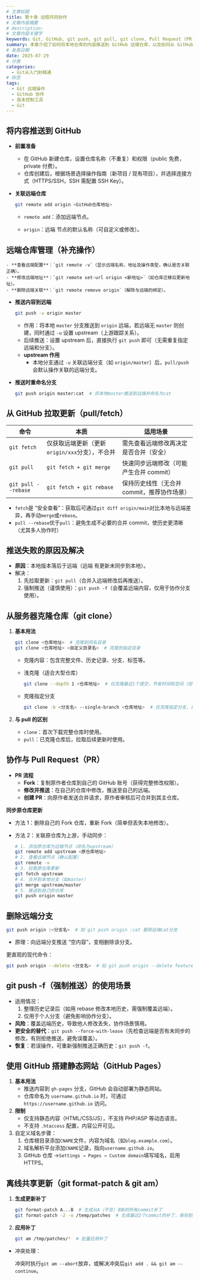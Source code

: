 ```yaml
---
# 文章标题
title: 第十章 远程共同协作
# 文章内容摘要
# description:
# 文章内容关键字
keywords: Git, GitHub, git push, git pull, git clone, Pull Request (PR), 远端仓库，强制推送，GitHub Pages, 补丁共享，协作开发
summary: 本章介绍了如何将本地仓库的内容推送到 GitHub 远端仓库，以及如何从 GitHub 拉取更新。同时，还介绍了推送失败的原因及解决方法，以及如何从服务器克隆仓库。此外，还介绍了如何使用 Pull Request 进行协作开发，以及如何使用 GitHub Pages 部署静态网站。
# 发表日期
date: 2025-07-29
# 分类
categories:
  - Git从入门到精通
# 标签
tags:
  - Git 远端操作
  - GitHub 协作
  - 版本控制工具
  - Git
---
```


## 将内容推送到 GitHub

- **前置准备**

  - 在 GitHub 新建仓库，设置仓库名称（不重复）和权限（public 免费，private 付费）。
  - 仓库创建后，根据场景选择操作指南（新项目 / 现有项目），并选择连接方式（HTTPS/SSH，SSH 需配置 SSH Key）。

- **关联远端仓库**

  ```bash
  git remote add origin <GitHub仓库地址>
  ```

  - `remote add`：添加远端节点。

  - `origin`：远端 节点的默认名称（可自定义或修改）。

## 远端仓库管理（补充操作）

    - **查看远端配置**：`git remote -v`（显示远端名称、地址及操作类型，确认是否关联正确）。
    - **修改远端地址**：`git remote set-url origin <新地址>`（如仓库迁移后更新地址）。
    - **删除远端关联**：`git remote remove origin`（解除与远端的绑定）。

- **推送内容到远端**

  ```bash
  git push -u origin master
  ```

  - 作用：将本地 `master` 分支推送到 `origin` 远端，若远端无 `master` 则创建，同时通过 `-u` 设置 upstream（上游跟踪关系）。
  - 后续推送：设置 upstream 后，直接执行 `git push` 即可（无需重复指定远端和分支）。
  - **upstream 作用**
    - 本地分支通过 `-u` 关联远端分支（如 `origin/master`）后，`pull/push` 会默认操作关联的远端分支。

- **推送时重命名分支**

  ```bash
  git push origin master:cat  # 将本地master推送到远端并命名为cat
  ```

## 从 GitHub 拉取更新（pull/fetch）

| 命令                | 本质                                           | 适用场景                                    |
| ------------------- | ---------------------------------------------- | ------------------------------------------- |
| `git fetch`         | 仅获取远端更新（更新`origin/xxx`分支），不合并 | 需先查看远端修改再决定是否合并（安全）      |
| `git pull`          | `git fetch + git merge`                        | 快速同步远端修改（可能产生合并 commit）     |
| `git pull --rebase` | `git fetch + git rebase`                       | 保持历史线性（无合并 commit，推荐协作场景） |

- `fetch`是 “安全查看”：获取后可通过`git diff origin/main`对比本地与远端差异，再手动`merge`或`rebase`。
- `pull --rebase`优于`pull`：避免生成不必要的合并 commit，使历史更清晰（尤其多人协作时）

## 推送失败的原因及解决

- **原因**：本地版本落后于远端（远端 有更新未同步到本地）。
- 解决：
  1. 先拉取更新：`git pull`（合并入远端修改后再推送）。
  2. 强制推送（谨慎使用）：`git push -f`（会覆盖远端内容，仅用于协作分支使用）。

## 从服务器克隆仓库（git clone）

1. **基本用法**

   ```bash
   git clone <仓库地址>  # 克隆到同名目录
   git clone <仓库地址> <自定义目录名>  # 克隆到指定目录
   ```

   - 克隆内容：包含完整文件、历史记录、分支、标签等。

   - 浅克隆（适合大型仓库）

     ```bash
     git clone --depth 1 <仓库地址>  # 仅克隆最近1个提交，节省时间和空间（但丢失完整历史）
     ```

   - 克隆指定分支

     ```bash
     git clone -b <分支名> --single-branch <仓库地址>  # 仅克隆指定分支，减少冗余
     ```

2. **与 pull 的区别**

   - `clone`：首次下载完整仓库时使用。
   - `pull`：已克隆仓库后，拉取后续更新时使用。

## 协作与 Pull Request（PR）

- **PR 流程**
  - **Fork**：复制原作者仓库到自己的 GitHub 账号（获得完整修改权限）。
  - **修改并推送**：在自己的仓库中修改，推送至自己的远端。
  - **创建 PR**：向原作者发送合并请求，原作者审核后可合并到其主仓库。

**同步原仓库更新**

- 方法 1：删除自己的 Fork 仓库，重新 Fork（简单但丢失本地修改）。

- 方法 2：关联原仓库为上游，手动同步：

  ```bash
  # 1. 添加原仓库为远端节点（命名为upstream）
  git remote add upstream <原仓库地址>
  # 2. 查看远端节点（确认配置）
  git remote -v
  # 3. 拉取原仓库更新
  git fetch upstream
  # 4. 合并到本地分支（如master）
  git merge upstream/master
  # 5. 推送到自己的仓库
  git push origin master
  ```

## 删除远端分支

```bash
git push origin :<分支名>  # 如 git push origin :cat 删除远端cat分支
```

- 原理：向远端分支推送 “空内容”，变相删除该分支。

更直观的现代命令：

```bash
git push origin --delete <分支名>  # 如 git push origin --delete feature/old（推荐，可读性更高）
```

## git push -f（强制推送）的使用场景

- 适用情况：
  1. 整理历史记录后（如用 rebase 修改本地历史，需强制覆盖远端）。
  2. 仅用于个人分支（避免影响协作分支）。
- **风险**：覆盖远端历史，导致他人修改丢失，协作场景慎用。
- **更安全的替代**：`git push --force-with-lease`（先检查远端是否有未同步的修改，有则拒绝推送，避免误覆盖）。
- **恢复**：若误操作，可重新强制推送正确历史：`git push -f`。

## 使用 GitHub 搭建静态网站（GitHub Pages）

1. **基本用法**
   - 推送内容到 `gh-pages` 分支，GitHub 会自动部署为静态网站。
   - 仓库命名为 `username.github.io` 时，可通过 `https://username.github.io` 访问。
2. **限制**
   - 仅支持静态内容（HTML/CSS/JS），不支持 PHP/ASP 等动态语言。
   - 不支持 `.htaccess` 配置，内容公开可见。
3. 自定义域名步骤：
   1. 仓库根目录添加`CNAME`文件，内容为域名（如`blog.example.com`）。
   2. 域名解析平台添加`CNAME`记录，指向`username.github.io`。
   3. GitHub 仓库 →`Settings → Pages → Custom domain`填写域名，启用 HTTPS。

## 离线共享更新（git format-patch & git am）

1. **生成更新补丁**

   ```bash
   git format-patch A...B  # 生成从A（不含）到B的所有commit补丁
   git format-patch -2 -o /temp/patches  # 生成最近2个commit的补丁，保存到/temp/patches
   ```

2. **应用补丁**

   ```bash
   git am /tmp/patches/*  # 批量应用补丁
   ```

- 冲突处理：

  冲突时执行`git am --abort`放弃，或解决冲突后`git add . && git am --continue`。
